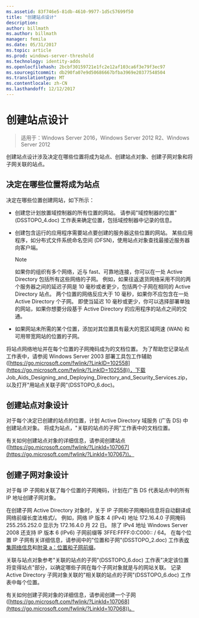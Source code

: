 ```yaml
---
ms.assetid: 83f746e5-81db-4610-9977-1d5c57699f50
title: "创建站点设计"
description: 
author: billmath
ms.author: billmath
manager: femila
ms.date: 05/31/2017
ms.topic: article
ms.prod: windows-server-threshold
ms.technology: identity-adds
ms.openlocfilehash: 2bcbf30159721e1fc2e12af103ca6f3e79f3ec97
ms.sourcegitcommit: db290fa07e9d50686667bfba3969e20377548504
ms.translationtype: MT
ms.contentlocale: zh-CN
ms.lasthandoff: 12/12/2017
---
```

# <a name="creating-a-site-design"></a>创建站点设计

>适用于：Windows Server 2016，Windows Server 2012 R2、Windows Server 2012

创建站点设计涉及决定在哪些位置将成为站点、创建站点对象、创建子网对象和将子网关联的站点。  
  
## <a name="deciding-which-locations-will-become-sites"></a>决定在哪些位置将成为站点  
决定在哪些位置创建网站，如下所示：  
  
-   创建您计划放置域控制器的所有位置的网站。 请参阅"域控制器的位置"(DSSTOPO_4.doc) 工作表来确定位置，包括域控制器中记录的信息。  
  
-   创建包含运行的应用程序需要站点要创建的服务器这些位置的网站。 某些应用程序，如分布式文件系统命名空间 (DFSN)，使用站点对象查找最接近服务器向客户端。  
  
    > [!NOTE]  
    > 如果你的组织有多个网络，近与 fast、可靠地连接，你可以在一处 Active Directory 包括所有这些网络的子网。 例如，如果往返退货网络采用不同的两个服务器之间的延迟子网是 10 毫秒或者更少，包括两个子网在相同的 Active Directory 站点。 两个位置的网络反应大于 10 毫秒，如果你不应包含在一处 Active Directory 个子网。 即使当延迟 10 毫秒或更少，你可以选择部署单独的网站，如果你想要分段基于 Active Directory 的应用程序的站点之间的交通。  
  
-   如果网站未所需的某个位置，添加对其位置具有最大的宽区域网速 (WAN) 和可用带宽网站的位置的子网。  
  
将站点网络地址并在每个位置的子网掩码成为的文档位置。 为了帮助您记录站点工作表中，请参阅 Windows Server 2003 部署工具包工作辅助 ([https://go.microsoft.com/fwlink/?LinkID=102558](https://go.microsoft.com/fwlink/?LinkID=102558))，下载 Job_Aids_Designing_and_Deploying_Directory_and_Security_Services.zip，以及打开"用站点关联子网"(DSSTOPO_6.doc)。  
  
## <a name="creating-a-site-object-design"></a>创建站点对象设计  
对于每个决定已创建的站点的位置，计划 Active Directory 域服务 (广告 DS) 中创建站点对象。 将成为站点，"关联的站点的子网"工作表中的文档位置。  
  
有关如何创建站点对象的详细信息，请参阅创建站点 ([https://go.microsoft.com/fwlink/?LinkId=107067](https://go.microsoft.com/fwlink/?LinkId=107067))。  
  
## <a name="creating-a-subnet-object-design"></a>创建子网对象设计  
对于每 IP 子网和关联了每个位置的子网掩码，计划在广告 DS 代表站点中的所有 IP 地址创建子网对象。  
  
在创建子网 Active Directory 对象时，关于 IP 子网和子网掩码信息将自动翻译成网络前缀长度法格式<IP address>/<prefix length>。 例如，网络 IP 版本 4 (IPv4) 地址 172.16.4.0 子网掩码 255.255.252.0 显示为 172.16.4.0 月 22 日。 除了 IPv4 地址 Windows Server 2008 还支持 IP 版本 6 (IPv6) 子网前缀等 3FFE:FFFF:0:C000:: / 64。 在每个位置 IP 子网有关详细信息，请参阅中的"位置和子网"(DSSTOPO_2.doc) 工作表[收集网络信息](../../ad-ds/plan/Collecting-Network-Information.md)和[附录 a：位置和子网前缀](Appendix-A--Locations-and-Subnet-Prefixes.md)。  
  
关联与站点对象参考"关联的站点的子网"(DSSTOPO_6.doc) 工作表"决定该位置将变得站点"部分，以确定哪些子网在每个子网对象就是与的网站关联。 记录 Active Directory 子网对象关联的"相关联的站点的子网"(DSSTOPO_6.doc) 工作表中每个位置。  
  
有关如何创建子网对象的详细信息，请参阅创建一个子网 ([https://go.microsoft.com/fwlink/?LinkId=107068](https://go.microsoft.com/fwlink/?LinkId=107068))。  
  


